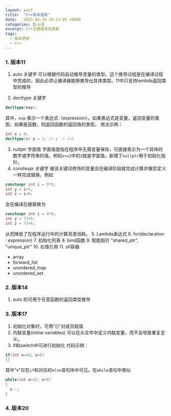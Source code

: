 ```yaml
---
layout: post
title:  "C++版本更新"
date:   2025-05-26 20:11:05 +0800
categories: [Lan]
excerpt: C++主要版本的更新
tags:
  - 版本更新
  - C++
---
```


### 1. 版本11

1. auto 关键字
可以根据代码自动推导变量的类型。这个推导过程是在编译过程中完成的，因此必须让编译器能够推导出具体类型。11中只支持lambda返回类型的推导

2. decltype 关键字

```C++
decltype(exp);
```

其中，`exp` 表示一个表达式（expression）。如果表达式是变量，返回变量的类型。如果是函数，则返回函数的返回值的类型。
用法示例：

```C++
int x = 0;
decltype(x) y = 1; // y -> int
```

3. nullptr 字面值
字面值是指在程序中无需变量保存，可直接表示为一个具体的数字或字符串的值。例如`x+=2`中的`2`就是字面值。新增了`nullptr`用于初始化指针。
4. constexpr 关键字
被该关键词修饰的变量会在编译阶段就完成计算并像宏定义一样完成替换。例如

```C++
constexpr int i = 9*8;
int y = i+5;
int z = i+6;
```

会在编译后被替换为

```C++
constexpr int i = 9*8;
int y = 72+5;
int z = 72+6;
```

从而降低了在程序运行中的计算资源消耗。
5. Lambda表达式
6. for(declaration : expression)
7. 初始化列表
8. bind函数
9. 智能指针 "shared_ptr", "unique_ptr"
10. 右值引用
11. stl容器

* array
* forward_list
* unordered_map
* unordered_set

### 2. 版本14

1. auto 的可用于任意函数的返回类型推导

### 3. 版本17

1. 初始化对象时，可用“{}”对成员赋值
2. 内联变量(inline variables)
可以在头文件中定义内联变量，而不会导致重复定义。
3. if和switch中可进行初始化
代码示例：

```C++
if(int x=42; x>0)
{}
```

其中“x”仅在`if`和对应的`else`语句块中可见。在`while`语句中类似

```C++
while(int x=42; x<0)
{
  x--;
}
```

### 4. 版本20
